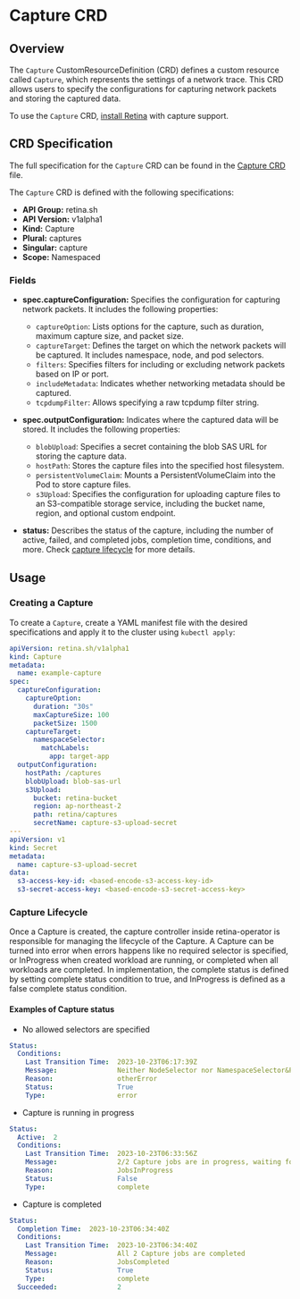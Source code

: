 # Capture CRD

## Overview

The `Capture` CustomResourceDefinition (CRD) defines a custom resource called `Capture`, which represents the settings of a network trace.
This CRD allows users to specify the configurations for capturing network packets and storing the captured data.

To use the `Capture` CRD, [install Retina](../../02-Installation/01-Setup.md) with capture support.

## CRD Specification

The full specification for the `Capture` CRD can be found in the [Capture CRD](https://github.com/microsoft/retina/blob/main/deploy/standard/manifests/controller/helm/retina/crds/retina.sh_captures.yaml) file.

The `Capture` CRD is defined with the following specifications:

- **API Group:** retina.sh
- **API Version:** v1alpha1
- **Kind:** Capture
- **Plural:** captures
- **Singular:** capture
- **Scope:** Namespaced

### Fields

- **spec.captureConfiguration:** Specifies the configuration for capturing network packets. It includes the following properties:
  - `captureOption`: Lists options for the capture, such as duration, maximum capture size, and packet size.
  - `captureTarget`: Defines the target on which the network packets will be captured. It includes namespace, node, and pod selectors.
  - `filters`: Specifies filters for including or excluding network packets based on IP or port.
  - `includeMetadata`: Indicates whether networking metadata should be captured.
  - `tcpdumpFilter`: Allows specifying a raw tcpdump filter string.

- **spec.outputConfiguration:** Indicates where the captured data will be stored. It includes the following properties:
  - `blobUpload`: Specifies a secret containing the blob SAS URL for storing the capture data.
  - `hostPath`: Stores the capture files into the specified host filesystem.
  - `persistentVolumeClaim`: Mounts a PersistentVolumeClaim into the Pod to store capture files.
  - `s3Upload`: Specifies the configuration for uploading capture files to an S3-compatible storage service, including the bucket name, region, and optional custom endpoint.

- **status:** Describes the status of the capture, including the number of active, failed, and completed jobs, completion time, conditions, and more. Check [capture lifecycle](#capture-lifecycle) for more details.

## Usage

### Creating a Capture

To create a `Capture`, create a YAML manifest file with the desired specifications and apply it to the cluster using `kubectl apply`:

```yaml
apiVersion: retina.sh/v1alpha1
kind: Capture
metadata:
  name: example-capture
spec:
  captureConfiguration:
    captureOption:
      duration: "30s"
      maxCaptureSize: 100
      packetSize: 1500
    captureTarget:
      namespaceSelector:
        matchLabels:
          app: target-app
  outputConfiguration:
    hostPath: /captures
    blobUpload: blob-sas-url
    s3Upload:
      bucket: retina-bucket
      region: ap-northeast-2
      path: retina/captures
      secretName: capture-s3-upload-secret
---
apiVersion: v1
kind: Secret
metadata:
  name: capture-s3-upload-secret
data:
  s3-access-key-id: <based-encode-s3-access-key-id>
  s3-secret-access-key: <based-encode-s3-secret-access-key>
```

### Capture Lifecycle

Once a Capture is created, the capture controller inside retina-operator is responsible for managing the lifecycle of the Capture.
A Capture can be turned into error when errors happens like no required selector is specified, or InProgress when created workload are running, or completed when all workloads are completed.
In implementation, the complete status is defined by setting complete status condition to true, and InProgress is defined as a false complete status condition.

#### Examples of Capture status

- No allowed selectors are specified

```yaml
Status:
  Conditions:
    Last Transition Time:  2023-10-23T06:17:39Z
    Message:               Neither NodeSelector nor NamespaceSelector&PodSelector is set.
    Reason:                otherError
    Status:                True
    Type:                  error
```

- Capture is running in progress

```yaml
Status:
  Active:  2
  Conditions:
    Last Transition Time:  2023-10-23T06:33:56Z
    Message:               2/2 Capture jobs are in progress, waiting for completion
    Reason:                JobsInProgress
    Status:                False
    Type:                  complete
```

- Capture is completed

```yaml
Status:
  Completion Time:  2023-10-23T06:34:40Z
  Conditions:
    Last Transition Time:  2023-10-23T06:34:40Z
    Message:               All 2 Capture jobs are completed
    Reason:                JobsCompleted
    Status:                True
    Type:                  complete
  Succeeded:               2
```
